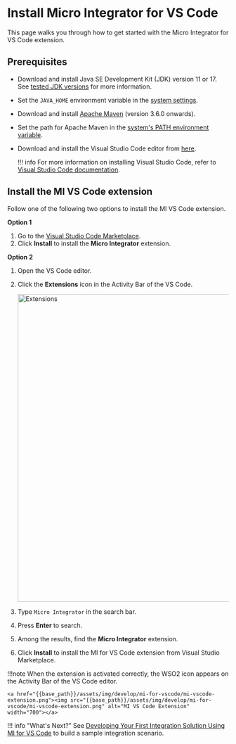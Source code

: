 # Install Micro Integrator for VS Code

This page walks you through how to get started with the Micro Integrator for VS Code extension.

## Prerequisites

- Download and install Java SE Development Kit (JDK) version 11 or 17. See [tested JDK versions]({{base_path}}/install-and-setup/setup/reference/product-compatibility/#tested-jdks) for more information.

- Set the `JAVA_HOME` environment variable in the [system settings]({{base_path}}/install-and-setup/install/installing-mi/#setting-up-java_home).

- Download and install [Apache Maven](https://maven.apache.org/download.cgi) (version 3.6.0 onwards).

- Set the path for Apache Maven in the [system's PATH environment variable](https://maven.apache.org/install.html).

- Download and install the Visual Studio Code editor from [here](https://code.visualstudio.com/download).

    !!! info
        For more information on installing Visual Studio Code, refer to [Visual Studio Code documentation](https://code.visualstudio.com/docs/setup/setup-overview).

## Install the MI VS Code extension

Follow one of the following two options to install the MI VS Code extension.

**Option 1**

1. Go to the [Visual Studio Code Marketplace](https://marketplace.visualstudio.com/items?itemName=WSO2.micro-integrator).
2. Click **Install** to install the **Micro Integrator** extension.


**Option 2**

1. Open the VS Code editor.
2. Click the **Extensions** icon in the Activity Bar of the VS Code.

    <a href="{{base_path}}/assets/img/develop/mi-for-vscode/extensions.png"><img src="{{base_path}}/assets/img/develop/mi-for-vscode/extensions.png" alt="Extensions" width="700"></a>

3. Type `Micro Integrator` in the search bar. 
4. Press **Enter** to search. 
5. Among the results, find the **Micro Integrator** extension.
6. Click **Install** to install the MI for VS Code extension from Visual Studio Marketplace.

!!!note
    When the extension is activated correctly, the WSO2 icon appears on the Activity Bar of the VS Code editor.

    <a href="{{base_path}}/assets/img/develop/mi-for-vscode/mi-vscode-extension.png"><img src="{{base_path}}/assets/img/develop/mi-for-vscode/mi-vscode-extension.png" alt="MI VS Code Extension" width="700"></a>

!!! info "What's Next?"
    See [Developing Your First Integration Solution Using MI for VS Code]({{base_path}}/develop/mi-for-vscode/quick-start-guide-mi-for-vscode) to build a sample integration scenario.
